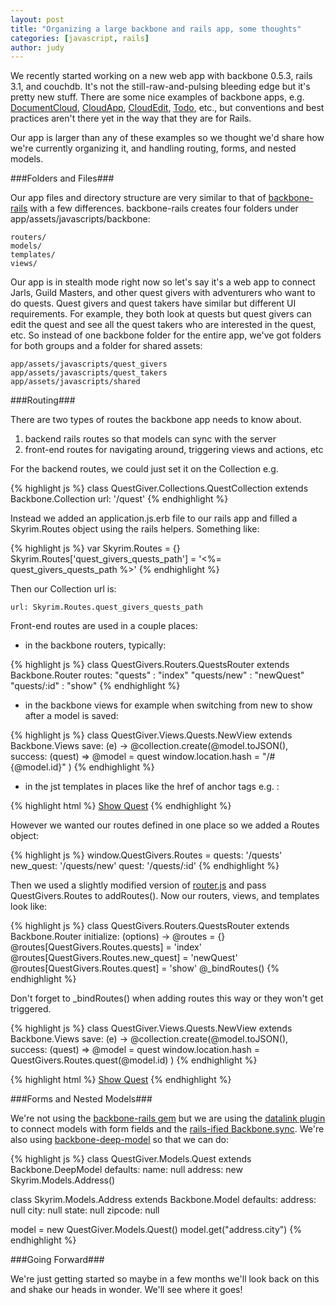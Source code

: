 ```yaml
---
layout: post
title: "Organizing a large backbone and rails app, some thoughts"
categories: [javascript, rails]
author: judy
---
```


We recently started working on a new web app with backbone 0.5.3, rails 3.1, and couchdb. It's not the still-raw-and-pulsing bleeding edge but it's pretty new stuff. There are some nice examples of backbone apps, e.g.  [DocumentCloud](https://github.com/documentcloud/documentcloud), [CloudApp](http://cloudapp.github.com/engine/), [CloudEdit](http://cloudedit.jamesyu.org/), [Todo](http://documentcloud.github.com/backbone/examples/todos/index.html), etc., but conventions and best practices aren't there yet in the way that they are for Rails.

Our app is larger than any of these examples so we thought we'd share how we're currently organizing it, and handling routing, forms, and nested models.

###Folders and Files###

Our app files and directory structure are very similar to that of [backbone-rails](https://github.com/codebrew/backbone-rails) with a few differences. backbone-rails creates four folders under app/assets/javascripts/backbone:

    routers/
    models/
    templates/
    views/
    
Our app is in stealth mode right now so let's say it's a web app to connect Jarls, Guild Masters, and other quest givers with adventurers who want to do quests. Quest givers and quest takers have similar but different UI requirements. For example, they both look at quests but quest givers can edit the quest and see all the quest takers who are interested in the quest, etc. So instead of one backbone folder for the entire app, we've got folders for both groups and a folder for shared assets:
    
    app/assets/javascripts/quest_givers 
    app/assets/javascripts/quest_takers
    app/assets/javascripts/shared

###Routing###

There are two types of routes the backbone app needs to know about. 

1. backend rails routes so that models can sync with the server 
2. front-end routes for navigating around, triggering views and actions, etc
 
For the backend routes, we could just set it on the Collection e.g. 

{% highlight js %}
class QuestGiver.Collections.QuestCollection extends Backbone.Collection
  url: '/quest'
{% endhighlight %}

Instead we added an application.js.erb file to our rails app and filled a Skyrim.Routes object using the rails helpers. Something like: 

{% highlight js %}
var Skyrim.Routes = {}
Skyrim.Routes['quest_givers_quests_path'] = '<%= quest_givers_quests_path %>'
{% endhighlight %}
    
Then our Collection url is:

    url: Skyrim.Routes.quest_givers_quests_path

Front-end routes are used in a couple places: 

* in the backbone routers, typically: 

{% highlight js %}
class QuestGivers.Routers.QuestsRouter extends Backbone.Router
  routes: 
    "quests" : "index"
    "quests/new" : "newQuest"
    "quests/:id" : "show"
{% endhighlight %}
  
* in the backbone views for example when switching from new to show after a model is saved:

{% highlight js %}
class QuestGiver.Views.Quests.NewView extends Backbone.Views
  save: (e) ->
    @collection.create(@model.toJSON(),
      success: (quest) =>
        @model = quest
        window.location.hash = "/#{@model.id}"
    )
{% endhighlight %}
    
* in the jst templates in places like the href of anchor tags e.g. :

{% highlight html %}
<a href="#/<%= id %>">Show Quest</a>
{% endhighlight %}

However we wanted our routes defined in one place so we added a Routes object:

{% highlight js %}
window.QuestGivers.Routes =
  quests: '/quests'
  new_quest: '/quests/new'
  quest: '/quests/:id'
{% endhighlight %}

Then we used a slightly modified version of [router.js](https://gist.github.com/877784) and pass QuestGivers.Routes to addRoutes(). Now our routers, views, and templates look like: 

{% highlight js %}
class QuestGivers.Routers.QuestsRouter extends Backbone.Router
  initialize: (options) ->
    @routes = {}
    @routes[QuestGivers.Routes.quests] = 'index'
    @routes[QuestGivers.Routes.new_quest] = 'newQuest'
    @routes[QuestGivers.Routes.quest] = 'show'
    @_bindRoutes()
{% endhighlight %}

Don't forget to \_bindRoutes() when adding routes this way or they won't get triggered.
    
{% highlight js %}
class QuestGiver.Views.Quests.NewView extends Backbone.Views
  save: (e) ->
    @collection.create(@model.toJSON(),
      success: (quest) =>
        @model = quest
        window.location.hash = QuestGivers.Routes.quest(@model.id)
    )
{% endhighlight %}

{% highlight html %}
<a href="<%= QuestGivers.Routes.quest(id) %>">Show Quest</a>
{% endhighlight %}

###Forms and Nested Models###

We're not using the [backbone-rails gem](https://github.com/codebrew/backbone-rails) but we are using the [datalink plugin](https://github.com/codebrew/backbone-rails/blob/master/vendor/assets/javascripts/backbone_datalink.js) to connect models with form fields and the [rails-ified Backbone.sync](https://github.com/codebrew/backbone-rails/blob/master/vendor/assets/javascripts/backbone_rails_sync.js). We're also using [backbone-deep-model](https://github.com/powmedia/backbone-deep-model) so that we can do:

{% highlight js %}
class QuestGiver.Models.Quest extends Backbone.DeepModel
  defaults: 
    name: null
    address: new Skyrim.Models.Address()
    
class Skyrim.Models.Address extends Backbone.Model
  defaults:
    address: null
    city: null
    state: null
    zipcode: null

model = new QuestGiver.Models.Quest()
model.get("address.city")
{% endhighlight %}

###Going Forward###

We're just getting started so maybe in a few months we'll look back on this and shake our heads in wonder. We'll see where it goes!
